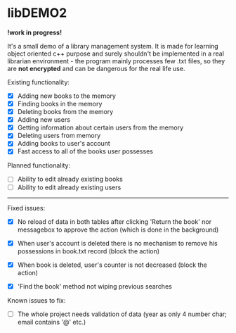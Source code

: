 # libDEMO2  

**!work in progress!**

It's a small demo of a library management system. It is made for learning object oriented c++ purpose and surely shouldn't be implemented in a real librarian environment - the program mainly processes few .txt files, so they are **not encrypted** and can be dangerous for the real life use. 

Existing functionality:

- [x] Adding new books to the memory
- [x] Finding books in the memory
- [x] Deleting books from the memory
- [x] Adding new users
- [x] Getting information about certain users from the memory
- [x] Deleting users from memory
- [x] Adding books to user's account
- [x] Fast access to all of the books user possesses 

Planned functionality:

- [ ] Ability to edit already existing books
- [ ] Ability to edit already existing users

---

Fixed issues:

- [x] No reload of data in both tables after clicking 'Return the book' nor messagebox to approve the action (which is done in the background) 
- [x] When user's account is deleted there is no mechanism to remove his possessions in book.txt record (block the action)
- [x] When book is deleted, user's counter is not decreased (block the action)
- [x] 'Find the book' method not wiping previous searches



Known issues to fix:

- [ ] The whole project needs validation of data (year as only 4 number char; email contains '@' etc.)

  

